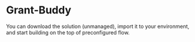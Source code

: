 # Grant-Buddy

You can download the solution (unmanaged), import it to your environment, and start building on the top of preconfigured flow.
